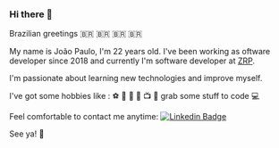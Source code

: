 ### Hi there 👋


Brazilian greetings :brazil: :brazil: :brazil: :brazil:


My name is João Paulo, I'm 22 years old. I've been working as oftware developer since 2018 and currently I'm software developer at [ZRP](https://zrp.com.br).


I'm passionate about learning new technologies and improve myself.

I've got some hobbies like : :soccer: :muscle: :beer: :musical_note: :tv: :movie_camera: grab some stuff to code :computer:

Feel comfortable to contact me anytime: 
[![Linkedin Badge](https://img.shields.io/badge/-LinkedIn-blue?style=flat-square&logo=Linkedin&logoColor=white&link=https://www.linkedin.com/in/joao-paulo-duarte-mota/)](https://www.linkedin.com/in/joao-paulo-duarte-mota/)


See ya! :wave:
